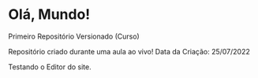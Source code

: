 # Olá, Mundo!
 Primeiro Repositório Versionado (Curso)

 Repositório criado durante uma aula ao vivo!
 Data da Criação: 25/07/2022

Testando o Editor do site.
